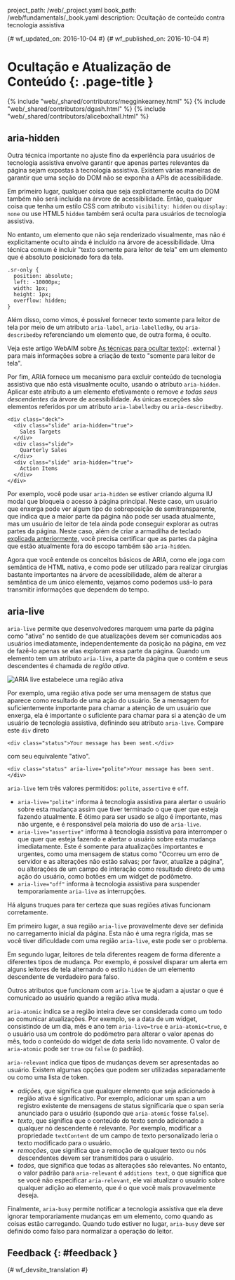 project_path: /web/_project.yaml book_path: /web/fundamentals/_book.yaml description: Ocultação de conteúdo contra tecnologia assistiva

{# wf_updated_on: 2016-10-04 #} {# wf_published_on: 2016-10-04 #}

# Ocultação e Atualização de Conteúdo {: .page-title }

{% include "web/_shared/contributors/megginkearney.html" %} {% include "web/_shared/contributors/dgash.html" %} {% include "web/_shared/contributors/aliceboxhall.html" %}

## aria-hidden

Outra técnica importante no ajuste fino da experiência para usuários de tecnologia assistiva envolve garantir que apenas partes relevantes da página sejam expostas à tecnologia assistiva. Existem várias maneiras de garantir que uma seção do DOM não se exponha a APIs de acessibilidade.

Em primeiro lugar, qualquer coisa que seja explicitamente oculta do DOM também não será incluída na árvore de acessibilidade. Então, qualquer coisa que tenha um estilo CSS com atributo `visibility:
hidden` ou `display: none` ou use HTML5 `hidden` também será oculta para usuários de tecnologia assistiva.

No entanto, um elemento que não seja renderizado visualmente, mas não é explicitamente oculto ainda é incluído na árvore de acessibilidade. Uma técnica comum é incluir "texto somente para leitor de tela" em um elemento que é absoluto posicionado fora da tela.

    .sr-only {
      position: absolute;
      left: -10000px;
      width: 1px;
      height: 1px;
      overflow: hidden;
    }
    

Além disso, como vimos, é possível fornecer texto somente para leitor de tela por meio de um atributo `aria-label`, `aria-labelledby`, ou `aria-describedby` referenciando um elemento que, de outra forma, é oculto.

Veja este artigo WebAIM sobre [As técnicas para ocultar texto](http://webaim.org/techniques/css/invisiblecontent/#techniques){: .external } para mais informações sobre a criação de texto "somente para leitor de tela".

Por fim, ARIA fornece um mecanismo para excluir conteúdo de tecnologia assistiva que não está visualmente oculto, usando o atributo `aria-hidden`. Aplicar este atributo a um elemento efetivamente o remove *e todas seus descendentes* da árvore de acessibilidade. As únicas exceções são elementos referidos por um atributo `aria-labelledby` ou `aria-describedby`.

    <div class="deck">
      <div class="slide" aria-hidden="true">
        Sales Targets
      </div>
      <div class="slide">
        Quarterly Sales
      </div>
      <div class="slide" aria-hidden="true">
        Action Items
      </div>
    </div>
    

Por exemplo, você pode usar `aria-hidden` se estiver criando alguma IU modal que bloqueia o acesso à página principal. Neste caso, um usuário que enxerga pode ver algum tipo de sobreposição de semitransparente, que indica que a maior parte da página não pode ser usada atualmente, mas um usuário de leitor de tela ainda pode conseguir explorar as outras partes da página. Neste caso, além de criar a armadilha de teclado [explicada anteriormente](/web/fundamentals/accessibility/focus/using-tabindex#modals-and-keyboard-traps), você precisa certificar que as partes da página que estão atualmente fora do escopo também são `aria-hidden`.

Agora que você entende os conceitos básicos de ARIA, como ele joga com semântica de HTML nativa, e como pode ser utilizado para realizar cirurgias bastante importantes na árvore de acessibilidade, além de alterar a semântica de um único elemento, vejamos como podemos usá-lo para transmitir informações que dependem do tempo.

## aria-live

`aria-live` permite que desenvolvedores marquem uma parte da página como "ativa" no sentido de que atualizações devem ser comunicadas aos usuários imediatamente, independentemente da posição na página, em vez de fazê-lo apenas se elas exploram essa parte da página. Quando um elemento tem um atributo `aria-live`, a parte da página que o contém e seus descendentes é chamada de *região ativa*.

![ARIA live estabelece uma região ativa](imgs/aria-live.jpg)

Por exemplo, uma região ativa pode ser uma mensagem de status que aparece como resultado de uma ação do usuário. Se a mensagem for suficientemente importante para chamar a atenção de um usuário que enxerga, ela é importante o suficiente para chamar para si a atenção de um usuário de tecnologia assistiva, definindo seu atributo `aria-live`. Compare este `div` direto

    <div class="status">Your message has been sent.</div>
    

com seu equivalente "ativo".

    <div class="status" aria-live="polite">Your message has been sent.</div>
    

`aria-live` tem três valores permitidos: `polite`, `assertive` e `off`.

- `aria-live="polite"` informa à tecnologia assistiva para alertar o usuário sobre esta mudança assim que tiver terminado o que quer que esteja fazendo atualmente. É ótimo para ser usado se algo é importante, mas não urgente, e é responsável pela maioria do uso de `aria-live`.
- `aria-live="assertive"` informa à tecnologia assistiva para interromper o que quer que esteja fazendo e alertar o usuário sobre esta mudança imediatamente. Este é somente para atualizações importantes e urgentes, como uma mensagem de status como "Ocorreu um erro de servidor e as alterações não estão salvas; por favor, atualize a página", ou alterações de um campo de interação como resultado direto de uma ação do usuário, como botões em um widget de podômetro.
- `aria-live="off"` informa à tecnologia assistiva para suspender temporariamente `aria-live` as interrupções.

Há alguns truques para ter certeza que suas regiões ativas funcionam corretamente.

Em primeiro lugar, a sua região `aria-live` provavelmente deve ser definida no carregamento inicial da página. Esta não é uma regra rígida, mas se você tiver dificuldade com uma região `aria-live`, este pode ser o problema.

Em segundo lugar, leitores de tela diferentes reagem de forma diferente a diferentes tipos de mudança. Por exemplo, é possível disparar um alerta em alguns leitores de tela alternando o estilo `hidden` de um elemento descendente de verdadeiro para falso.

Outros atributos que funcionam com `aria-live` te ajudam a ajustar o que é comunicado ao usuário quando a região ativa muda.

`aria-atomic` indica se a região inteira deve ser considerada como um todo ao comunicar atualizações. Por exemplo, se a data de um widget, consistindo de um dia, mês e ano tem `aria-live=true` e `aria-atomic=true`, e o usuário usa um controle do podômetro para alterar o valor apenas do mês, todo o conteúdo do widget de data seria lido novamente. O valor de `aria-atomic` pode ser `true` ou `false` (o padrão).

`aria-relevant` indica que tipos de mudanças devem ser apresentadas ao usuário. Existem algumas opções que podem ser utilizadas separadamente ou como uma lista de token.

- *adições*, que significa que qualquer elemento que seja adicionado à região ativa é significativo. Por exemplo, adicionar um span a um registro existente de mensagens de status significaria que o span seria anunciado para o usuário (supondo que `aria-atomic` fosse `false`).
- *texto*, que significa que o conteúdo do texto sendo adicionado a qualquer nó descendente é relevante. Por exemplo, modificar a propriedade `textContent` de um campo de texto personalizado leria o texto modificado para o usuário.
- *remoções*, que significa que a remoção de qualquer texto ou nós descendentes devem ser transmitidos para o usuário.
- *todos*, que significa que todas as alterações são relevantes. No entanto, o valor padrão para `aria-relevant` é `additions text`, o que significa que se você não especificar `aria-relevant`, ele vai atualizar o usuário sobre qualquer adição ao elemento, que é o que você mais provavelmente deseja.

Finalmente, `aria-busy` permite notificar a tecnologia assistiva que ela deve ignorar temporariamente mudanças em um elemento, como quando as coisas estão carregando. Quando tudo estiver no lugar, `aria-busy` deve ser definido como falso para normalizar a operação do leitor.

## Feedback {: #feedback }

{# wf_devsite_translation #}
